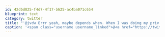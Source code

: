 ```yaml
---
id: 42d5d825-f4d7-4f17-b625-ac4ba071c654
blueprint: text
category: twitter
title: "'@jvdw Errr yeah, maybe depends when. When I was doing my priv licence we were taught to stay in and land it, but what the heck. :)"
caption: '<span class="username username_linked">@<a href="https://twitter.com/jvdw" title="John van der Woude">jvdw</a></span> Errr yeah, maybe depends when. When I was doing my priv licence we were taught to stay in and land it, but what the heck. :)'
---
```

